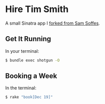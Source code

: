 # Hire Tim Smith

A small Sinatra app I [forked from Sam Soffes](https://github.com/soffes/hire).

## Get It Running

In your terminal:

```sh
$ bundle exec shotgun -O
```

## Booking a Week

In the terminal:

```sh
$ rake "book[Dec 19]"
```
